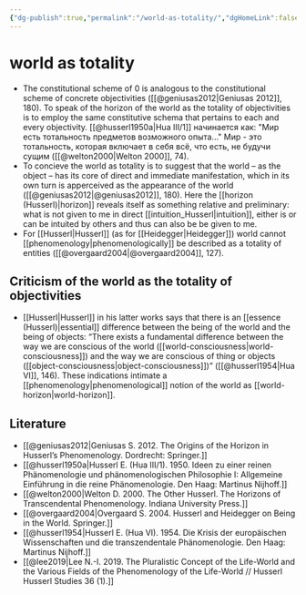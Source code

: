 ```yaml
---
{"dg-publish":true,"permalink":"/world-as-totality/","dgHomeLink":false,"dgPassFrontmatter":false}
---
```


# world as totality
- The constitutional scheme of 0 is analogous to the constitutional scheme of concrete objectivities ([[@geniusas2012|Geniusas 2012]], 180). To speak of the horizon of the world as the totality of objectivities is to employ the same constitutive schema that pertains to each and every objectivity. [[@husserl1950a|Hua III/1]] начинается как: "Мир есть тотальность предметов возможного опыта..." Мир - это тотальность, которая включает в себя всё, что есть, не будучи сущим ([[@welton2000|Welton 2000]], 74).
- To concieve the world as totality is to suggest that the world – as the object – has its core of direct and immediate manifestation, which in its own turn is apperceived as the appearance of the world ([[@geniusas2012|@geniusas2012]], 180). Here the [[horizon (Husserl)|horizon]] reveals itself as something relative and preliminary: what is not given to me in direct [[intuition_Husserl|intuition]], either is or can be intuited by others and thus can also be be given to me.
- For [[Husserl|Husserl]] (as for [[Heidegger|Heidegger]]) world cannot [[phenomenology|phenomenologically]] be described as a totality of entities ([[@overgaard2004|@overgaard2004]], 127).

## Criticism of the world as the totality of objectivities
- [[Husserl|Husserl]] in his latter works says that there is an [[essence (Husserl)|essential]] difference between the being of the world and the being of objects: “There exists a fundamental difference between the way we are conscious of the world ([[world-consciousness|world-consciousness]]) and the way we are conscious of thing or objects ([[object-consciousness|object-consciousness]])” ([[@husserl1954|Hua VI]], 146). These indications intimate a [[phenomenology|phenomenological]] notion of the world as [[world-horizon|world-horizon]].


## Literature
- [[@geniusas2012|Geniusas S. 2012. The Origins of the Horizon in Husserl’s Phenomenology. Dordrecht: Springer.]]
- [[@husserl1950a|Husserl E. (Hua III/1). 1950. Ideen zu einer reinen Phänomenologie und phänomenologischen Philosophie I: Allgemeine Einführung in die reine Phänomenologie. Den Haag: Martinus Nijhoff.]]
- [[@welton2000|Welton D. 2000. The Other Husserl. The Horizons of Transcendental Phenomenology. Indiana University Press.]]
- [[@overgaard2004|Overgaard S. 2004. Husserl and Heidegger on Being in the World. Springer.]]
- [[@husserl1954|Husserl E. (Hua VI). 1954. Die Krisis der europäischen Wissenschaften und die transzendentale Phänomenologie. Den Haag: Martinus Nijhoff.]]
- [[@lee2019|Lee N.-I. 2019. The Pluralistic Concept of the Life-World and the Various Fields of the Phenomenology of the Life-World // Husserl Husserl Studies 36 (1).]]